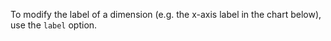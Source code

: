 To modify the label of a dimension (e.g. the x-axis label in the chart below), use the `label` option.
